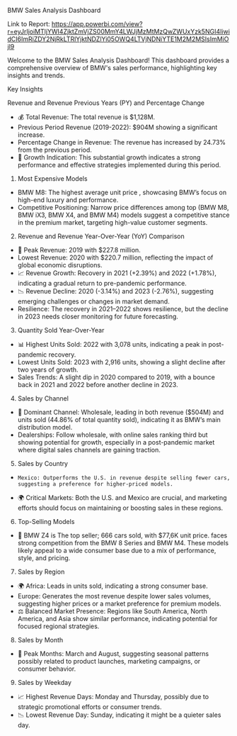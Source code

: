 BMW Sales Analysis Dashboard

Link to Report: https://app.powerbi.com/view?r=eyJrIjoiMTljYWI4ZjktZmVjZS00MmY4LWJjMzMtMzQwZWUxYzk5NGI4IiwidCI6ImRiZDY2NjRkLTRlYjktNDZlYi05OWQ4LTVjNDNiYTE1M2M2MSIsImMiOjl9

Welcome to the BMW Sales Analysis Dashboard! This dashboard provides a comprehensive overview of BMW's sales performance, highlighting key insights and trends.

Key Insights

Revenue and Revenue Previous Years (PY) and Percentage Change
- 💰 Total Revenue: The total revenue is $1,128M.
-   Previous Period Revenue (2019-2022): $904M showing a significant increase.
-   Percentage Change in Revenue: The revenue has increased by 24.73% from the previous period.
- 🚀 Growth Indication: This substantial growth indicates a strong performance and effective strategies implemented during this period.

1. Most Expensive Models
-  BMW M8: The highest average unit price , showcasing BMW’s focus on high-end luxury and performance.
-  Competitive Positioning: Narrow price differences among top (BMW M8, BMW iX3, BMW X4, and BMW M4) models suggest a competitive stance in the premium market, targeting high-value customer segments.

2. Revenue and Revenue Year-Over-Year (YoY) Comparison
- 📅 Peak Revenue: 2019 with $227.8 million.
-   Lowest Revenue: 2020 with $220.7 million, reflecting the impact of global economic disruptions.
- 📈 Revenue Growth: Recovery in 2021 (+2.39%) and 2022 (+1.78%), indicating a gradual return to pre-pandemic performance.
- 📉 Revenue Decline: 2020 (-3.14%) and 2023 (-2.76%), suggesting emerging challenges or changes in market demand.
-   Resilience: The recovery in 2021–2022 shows resilience, but the decline in 2023 needs closer monitoring for future forecasting.

3. Quantity Sold Year-Over-Year
- 📊 Highest Units Sold: 2022 with 3,078 units, indicating a peak in post-pandemic recovery.
-   Lowest Units Sold: 2023 with 2,916 units, showing a slight decline after two years of growth.
-   Sales Trends: A slight dip in 2020 compared to 2019, with a bounce back in 2021 and 2022 before another decline in 2023.

4. Sales by Channel
- 🛒 Dominant Channel: Wholesale, leading in both revenue ($504M) and units sold (44.86% of total quantity sold), indicating it as BMW’s main distribution model.
-   Dealerships: Follow wholesale, with online sales ranking third but showing potential for growth, especially in a post-pandemic market where digital sales channels are gaining traction.

5. Sales by Country
-     Mexico: Outperforms the U.S. in revenue despite selling fewer cars, suggesting a preference for higher-priced models.
- 🌍 Critical Markets: Both the U.S. and Mexico are crucial, and marketing efforts should focus on maintaining or boosting sales in these regions.

6. Top-Selling Models
- 🚗 BMW Z4 is The top seller; 666 cars sold, with $77,6K unit price. faces strong competition from the BMW 8 Series and BMW M4. These models likely appeal to a wide consumer base due to a mix of performance, style, and pricing.

7. Sales by Region
- 🌍 Africa: Leads in units sold, indicating a strong consumer base.
-    Europe: Generates the most revenue despite lower sales volumes, suggesting higher prices or a market preference for premium models.
- ⚖️ Balanced Market Presence: Regions like South America, North America, and Asia show similar performance, indicating potential for focused regional strategies.

8. Sales by Month
- 📅 Peak Months: March and August, suggesting seasonal patterns possibly related to product launches, marketing campaigns, or consumer behavior.

9. Sales by Weekday
- 📈 Highest Revenue Days: Monday and Thursday, possibly due to strategic promotional efforts or consumer trends.
- 📉 Lowest Revenue Day: Sunday, indicating it might be a quieter sales day.

